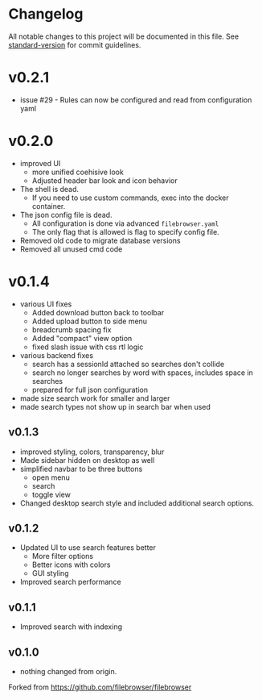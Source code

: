 # Changelog

All notable changes to this project will be documented in this file. See [standard-version](https://github.com/conventional-changelog/standard-version) for commit guidelines.

# v0.2.1
  - issue #29 - Rules can now be configured and read from configuration yaml

# v0.2.0
 - improved UI
   - more unified coehisive look
   - Adjusted header bar look and icon behavior
 - The shell is dead.
   - If you need to use custom commands, exec into the docker container.
 - The json config file is dead.
   - All configuration is done via advanced `filebrowser.yaml`
   - The only flag that is allowed is flag to specify config file.
 - Removed old code to migrate database versions
 - Removed all unused cmd code

# v0.1.4
 - various UI fixes
   - Added download button back to toolbar
   - Added upload button to side menu
   - breadcrumb spacing fix
   - Added "compact" view option
   - fixed slash issue with css rtl logic
 - various backend fixes
   - search has a sessionId attached so searches don't collide
   - search no longer searches by word with spaces, includes space in searches
   - prepared for full json configuration
 - made size search work for smaller and larger
 - made search types not show up in search bar when used

## v0.1.3

 - improved styling, colors, transparency, blur
 - Made sidebar hidden on desktop as well
 - simplified navbar to be three buttons
   - open menu
   - search
   - toggle view
 - Changed desktop search style and included additional search options.

## v0.1.2

 - Updated UI to use search features better
   - More filter options
   - Better icons with colors
   - GUI styling
 - Improved search performance

## v0.1.1

 - Improved search with indexing

## v0.1.0

 - nothing changed from origin.

Forked from https://github.com/filebrowser/filebrowser
